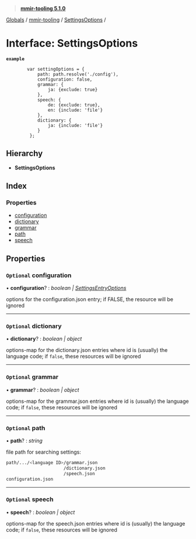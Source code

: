 > **[mmir-tooling 5.1.0](../README.md)**

[Globals](../README.md) / [mmir-tooling](../modules/mmir_tooling.md) / [SettingsOptions](mmir_tooling.settingsoptions.md) /

# Interface: SettingsOptions

**`example`** 
```
		var settingOptions = {
		 	path: path.resolve('./config'),
		 	configuration: false,
		 	grammar: {
		 		ja: {exclude: true}
		 	},
		 	speech: {
		 		de: {exclude: true},
		 		en: {include: 'file'}
		 	},
		 	dictionary: {
		 		ja: {include: 'file'}
		 	}
		 };
```

## Hierarchy

* **SettingsOptions**

## Index

### Properties

* [configuration](mmir_tooling.settingsoptions.md#optional-configuration)
* [dictionary](mmir_tooling.settingsoptions.md#optional-dictionary)
* [grammar](mmir_tooling.settingsoptions.md#optional-grammar)
* [path](mmir_tooling.settingsoptions.md#optional-path)
* [speech](mmir_tooling.settingsoptions.md#optional-speech)

## Properties

### `Optional` configuration

• **configuration**? : *boolean | [SettingsEntryOptions](mmir_tooling.settingsentryoptions.md)*

options for the configuration.json entry; if FALSE, the resource will be ignored

___

### `Optional` dictionary

• **dictionary**? : *boolean | object*

options-map for the dictionary.json entries where id is (usually) the language code; if `false`, these resources will be ignored

___

### `Optional` grammar

• **grammar**? : *boolean | object*

options-map for the grammar.json entries where id is (usually) the language code; if `false`, these resources will be ignored

___

### `Optional` path

• **path**? : *string*

file path for searching settings:
```bash
path/.../<language ID>/grammar.json
                      /dictionary.json
                      /speech.json
configuration.json
```

___

### `Optional` speech

• **speech**? : *boolean | object*

options-map for the speech.json entries where id is (usually) the language code; if `false`, these resources will be ignored